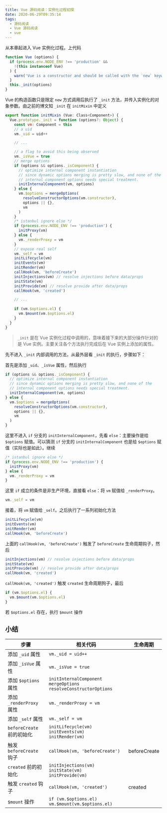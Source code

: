 ```yaml
---
title: Vue 源码阅读：实例化过程初探
date: 2020-06-29T09:35:14
tags:
  - 源码阅读
  - Vue 源码阅读
  - vue
---
```


从本章起进入 Vue 实例化过程。上代码

```js
function Vue (options) {
  if (process.env.NODE_ENV !== 'production' &&
    !(this instanceof Vue)
  ) {
    warn('Vue is a constructor and should be called with the `new` keyword')
  }
  this._init(options)
}
```

Vue 的构造函数只是限定 `new` 方式调用后执行了 `_init` 方法，并传入实例化的对象参数。由之前的博文知 `_init` 在 `initMixin` 中定义

```js
export function initMixin (Vue: Class<Component>) {
  Vue.prototype._init = function (options?: Object) {
    const vm: Component = this
    // a uid
    vm._uid = uid++

    // ...

    // a flag to avoid this being observed
    vm._isVue = true
    // merge options
    if (options && options._isComponent) {
      // optimize internal component instantiation
      // since dynamic options merging is pretty slow, and none of the
      // internal component options needs special treatment.
      initInternalComponent(vm, options)
    } else {
      vm.$options = mergeOptions(
        resolveConstructorOptions(vm.constructor),
        options || {},
        vm
      )
    }
    /* istanbul ignore else */
    if (process.env.NODE_ENV !== 'production') {
      initProxy(vm)
    } else {
      vm._renderProxy = vm
    }
    // expose real self
    vm._self = vm
    initLifecycle(vm)
    initEvents(vm)
    initRender(vm)
    callHook(vm, 'beforeCreate')
    initInjections(vm) // resolve injections before data/props
    initState(vm)
    initProvide(vm) // resolve provide after data/props
    callHook(vm, 'created')

    // ...
    
    if (vm.$options.el) {
      vm.$mount(vm.$options.el)
    }
  }
}
```

> `_init` 是在 Vue 实例化过程中调用的，意味着接下来的大部分操作针对的是 Vue 实例。主要关注各个方法执行完成后在 Vue 实例上添加的属性。

先不进入 `_init` 内部调用的方法，从最外层看 `_init` 的执行，步骤如下：

首先是添加 `_uid`、`_isVue` 属性，然后执行 

```js
if (options && options._isComponent) {
  // optimize internal component instantiation
  // since dynamic options merging is pretty slow, and none of the
  // internal component options needs special treatment.
  initInternalComponent(vm, options)
} else {
  vm.$options = mergeOptions(
    resolveConstructorOptions(vm.constructor),
    options || {},
    vm
  )
}
```

这里不进入 `if` 分支的 `initInternalComponent`，先看 `else`：主要操作是给 `$options` 赋值。可以猜测 `if` 分支的 `initInternalComponent` 也是给 `$options` 赋值（实际也是如此）。继续

```js
/* istanbul ignore else */
if (process.env.NODE_ENV !== 'production') {
  initProxy(vm)
} else {
  vm._renderProxy = vm
}
```

这里 `if` 成立的条件是非生产环境，直接看 `else`：将 `vm` 赋值给 `_renderProxy`。

```js
vm._self = vm
```

接着，将 `vm` 赋值给 `_self`。之后执行了一系列初始化方法

```js
initLifecycle(vm)
initEvents(vm)
initRender(vm)
callHook(vm, 'beforeCreate')
```

上面的 `callHook(vm, 'beforeCreate')` 触发了 `beforeCreate` 生命周期钩子，然后

```js
initInjections(vm) // resolve injections before data/props
initState(vm)
initProvide(vm) // resolve provide after data/props
callHook(vm, 'created')
```

`callHook(vm, 'created')` 触发 `created` 生命周期狗子，最后

```js
if (vm.$options.el) {
  vm.$mount(vm.$options.el)
}
```

若 `$options.el` 存在，执行 `$mount` 操作

## 小结

| 步骤                      | 相关代码                                                                     | 生命周期     |
| ------------------------- | ---------------------------------------------------------------------------- | ------------ |
| 添加 `_uid` 属性          | `vm._uid = uid++`                                                            |              |
| 添加 `_isVue` 属性        | `vm._isVue = true`                                                           |              |
| 添加 `$options` 属性      | `initInternalComponent`<br />`mergeOptions`<br />`resolveConstructorOptions` |              |
| 添加 `_renderProxy` 属性  | `vm._renderProxy = vm`                                                       |              |
| 添加 `_self` 属性         | `vm._self = vm`                                                              |              |
| `beforeCreate` 前的初始化 | `initLifecycle(vm)`<br />`initEvents(vm)`<br />`initRender(vm)`              |              |
| 触发 `beforeCreate` 钩子  | `callHook(vm, 'beforeCreate')`                                               | beforeCreate |
| `created` 前的初始化      | `initInjections(vm)`<br />`initState(vm)`<br />`initProvide(vm)`             |              |
| 触发 `created` 钩子       | `callHook(vm, 'created')`                                                    | created      |
| `$mount` 操作             | `if (vm.$options.el) vm.$mount(vm.$options.el)`                              |              |
